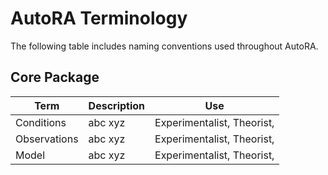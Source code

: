 # AutoRA Terminology

The following table includes naming conventions used throughout AutoRA.

## Core Package

| Term         | Description                                                                                                                                                                                    | Use                                                                                                                                                                                                                                                                  |
|--------------|------------------------------------------------------------------------------------------------------------------------------------------------------------------------------------------------|----------------------------------------------------------------------------------------------------------------------------------------------------------------------------------------------------------------------------------------------------------------------|
| Conditions   | abc xyz                                                                                                                                                                                        | Experimentalist, Theorist,                                                                                                                                                                                                                                           |
| Observations | abc xyz                                                                                                                                                                                        | Experimentalist, Theorist,                                                                                                                                                                                                                                           |
| Model        | abc xyz                                                                                                                                                                                        | Experimentalist, Theorist,                                                                                                                                                                                                                                           |
